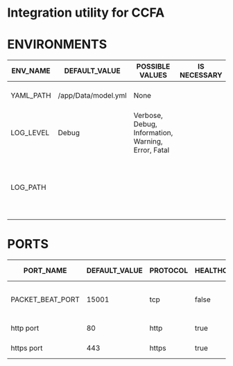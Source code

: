 # Integration utility for CCFA
# ENVIRONMENTS
|ENV_NAME|DEFAULT_VALUE|POSSIBLE VALUES|IS NECESSARY|DEPENDENT VARIABLES|DESCRIPTION|
| ------ | ------ | ------ | ------ | ------ | ------ |
|YAML_PATH|/app/Data/model.yml|None||None|YAML configuration file path|
|LOG_LEVEL|Debug|Verbose, Debug, Information, Warning, Error, Fatal||None|Logging level|
|LOG_PATH||||None|FilePath for logging.If variable absent-logging into default input/output |
# PORTS
|PORT_NAME|DEFAULT_VALUE|PROTOCOL|HEALTHCHECK|HEALTHCHEK ROUTE|DESCRIPTION|
| ------ | ------ | ------ | ------ | ------ | ------ |
|PACKET_BEAT_PORT|15001|tcp|false||PACKETBEAT port ( if listening PAKKETBEAT)|
|http port|80|http|true|see adress/swagger|http port|
|https port|443|https|true|see adress/swagger|https port|
